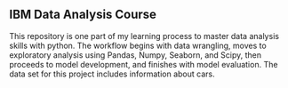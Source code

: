 ## IBM Data Analysis Course
 
This repository is one part of my learning process to master data analysis skills with python.
The workflow begins with data wrangling, moves to exploratory analysis using Pandas, Numpy, Seaborn, and Scipy, then proceeds to model development, and finishes with model evaluation.
The data set for this project includes information about cars.

